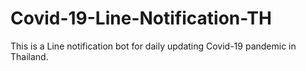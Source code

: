 # Covid-19-Line-Notification-TH
 This is a Line notification bot for daily updating Covid-19 pandemic in Thailand.
